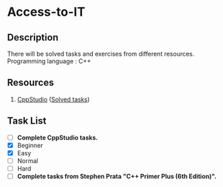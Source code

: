 # Access-to-IT

## Description 

There will be solved tasks and exercises from different resources.
Programming language : C++

## Resources

1. [CppStudio](http://cppstudio.com/cat/285/)   ([Solved tasks](https://github.com/vvhappyguy/Access-to-IT/tree/master/CppStudio))

## Task List

- [ ] **Complete CppStudio tasks.**
- [x] Beginner
- [x] Easy
- [ ] Normal
- [ ] Hard 
- [ ] **Complete tasks from Stephen Prata "C++ Primer Plus (6th Edition)".**
